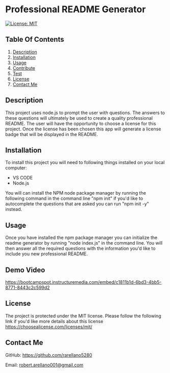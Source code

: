 # Professional README Generator
  
  [![License: MIT](https://img.shields.io/badge/License-MIT-yellow.svg)](https://choosealicense.com/licenses/mit/)

## Table Of Contents
1. [Description](#description)
2. [Installation](#installation)
3. [Usage](#usage)
4. [Contribute](#contribute)
5. [Test](#test)
6. [License](#license)
7. [Contact Me](#contact-me)
    
  ## Description
  This project uses node.js to prompt the user with questions. The answers to these questions will ultimately be used to create a quality professional README. The user will have the opportunity to choose a license for this project. Once the license has been chosen this app will generate a license badge that will be displayed in the README. 

  ## Installation
  To install this project you will need to following things installed on your local computer:
* VS CODE
* Node.js

You will can install the NPM node package manager by running the following command in the command line "npm init" if you'd like to autocomplete the questions that are asked you can run "npm init -y" instead. 

  ## Usage
  Once you have installed the npm package manager you can initialize the readme generator by running "node index.js" in the command line. You will then answer all the required questions with the information you'd like to include you new professional README. 

  ## Demo Video
  https://bootcampspot.instructuremedia.com/embed/c1811b1d-6bd3-4bb5-8771-8443c2c599d2

  ## License
  The project is protected under the MIT license. Please follow the following link if you'd like more details about this license https://choosealicense.com/licenses/mit/

  ## Contact Me
  GitHub: https://github.com/rarellano5280

  Email: robert.arellano001@gmail.com
